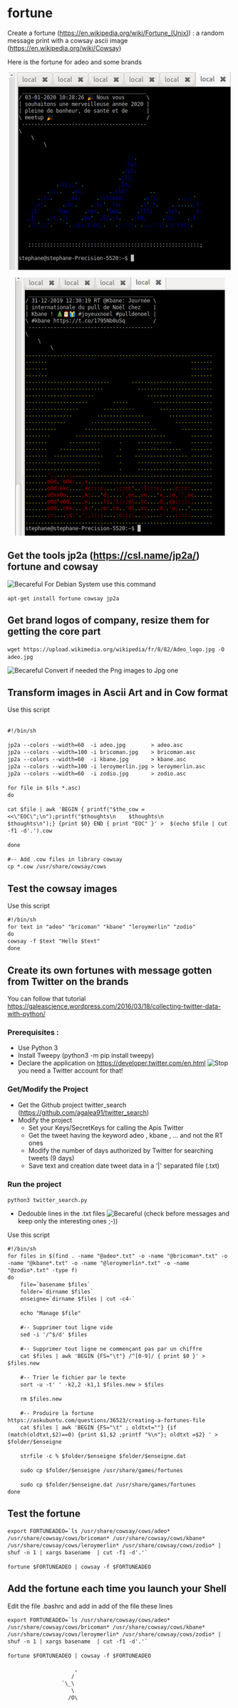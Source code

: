 # fortune
Create a fortune (https://en.wikipedia.org/wiki/Fortune_(Unix)) : a random message print with a cowsay ascii image (https://en.wikipedia.org/wiki/Cowsay)

Here is the fortune for adeo and some brands 

<p align="center"><img src="https://github.com/sls-adeo/fortune/blob/master/screenshotadeo.png" alt="Adeo Fortune"/></p>

<p align="center"><img src="https://github.com/sls-adeo/fortune/blob/master/screenshotkbane.png" alt="Kbane Fortune"/></p>




## Get the tools jp2a (https://csl.name/jp2a/) fortune and  cowsay

![Becareful](https://upload.wikimedia.org/wikipedia/en/thumb/f/f7/Nuvola_apps_important.svg/30px-Nuvola_apps_important.svg.png "Becareful") For Debian System use this command


`apt-get install fortune cowsay jp2a`


## Get brand logos of company, resize them for getting the core part 

`wget https://upload.wikimedia.org/wikipedia/fr/8/82/Adeo_logo.jpg -O adeo.jpg`
 
![Becareful](https://upload.wikimedia.org/wikipedia/en/thumb/f/f7/Nuvola_apps_important.svg/30px-Nuvola_apps_important.svg.png "Becareful") Convert if needed the Png images to Jpg one

## Transform images in Ascii Art and in Cow format

Use this script

```shell

#!/bin/sh

jp2a --colors --width=60  -i adeo.jpg        > adeo.asc
jp2a --colors --width=100 -i bricoman.jpg    > bricoman.asc
jp2a --colors --width=60  -i kbane.jpg       > kbane.asc
jp2a --colors --width=100 -i leroymerlin.jpg > leroymerlin.asc
jp2a --colors --width=60  -i zodio.jpg       > zodio.asc

for file in $(ls *.asc)
do
  
cat $file | awk 'BEGIN { printf("$the_cow = <<\"EOC\";\n");printf("$thoughts\n    $thoughts\n        $thoughts\n");} {print $0} END { print "EOC" }' >  $(echo $file | cut -f1 -d'.').cow

done  

#-- Add .cow files in library cowsay
cp *.cow /usr/share/cowsay/cows
```

## Test the cowsay images

Use this script

```shell
#!/bin/sh
for text in "adeo" "bricoman" "kbane" "leroymerlin" "zodio"
do
cowsay -f $text "Hello $text"
done
```

## Create its own fortunes with message gotten from Twitter on the brands 

You can follow that tutorial https://galeascience.wordpress.com/2016/03/18/collecting-twitter-data-with-python/

### Prerequisites : 

* Use Python 3
* Install Tweepy (python3 -m pip install tweepy)
* Declare the application on https://developer.twitter.com/en.html ![Stop](https://upload.wikimedia.org/wikipedia/en/thumb/f/f1/Stop_hand_nuvola.svg/30px-Stop_hand_nuvola.svg.png "Stop") you need a Twitter account for that!

### Get/Modify the Project

* Get the Github project twitter_search (https://github.com/agalea91/twitter_search)
* Modify the project 
   - Set your Keys/SecretKeys for calling the Apis Twitter
   - Get the tweet having the keyword adeo , kbane , ... and not the RT ones
   - Modify the number of days authorized by Twitter for searching tweets (9 days) 
   - Save text and creation date tweet data in a '|' separated file (.txt)


### Run the project

`python3 twitter_search.py`

* Dedouble lines in the .txt files ![Becareful](https://upload.wikimedia.org/wikipedia/en/thumb/f/f7/Nuvola_apps_important.svg/30px-Nuvola_apps_important.svg.png "Becareful") (check before messages and keep only the interesting ones ;-))

Use this script
 
```shell 
#!/bin/sh
for files in $(find . -name "@adeo*.txt" -o -name "@bricoman*.txt" -o -name "@kbane*.txt" -o -name "@leroymerlin*.txt" -o -name "@zodio*.txt" -type f)
do
  	file=`basename $files`
	folder=`dirname $files`
	enseigne=`dirname $files | cut -c4-`  	
  	
	echo "Manage $file"
 
	#-- Supprimer tout ligne vide
	sed -i '/^$/d' $files 

  	#-- Supprimer tout ligne ne commençant pas par un chiffre
  	cat $files | awk 'BEGIN {FS="\t"} /^[0-9]/ { print $0 }' > $files.new	
  
  	#-- Trier le fichier par le texte
  	sort -u -t'	' -k2,2 -k1,1 $files.new > $files 

	rm $files.new

	#-- Produire la fortune https://askubuntu.com/questions/36523/creating-a-fortunes-file
	cat $files | awk 'BEGIN {FS="\t" ; oldtxt=""} {if (match(oldtxt,$2)==0) {print $1,$2 ;printf "%\n"}; oldtxt =$2} ' > $folder/$enseigne

	strfile -c % $folder/$enseigne $folder/$enseigne.dat

	sudo cp $folder/$enseigne /usr/share/games/fortunes

	sudo cp $folder/$enseigne.dat /usr/share/games/fortunes
done
```

## Test the fortune  

```shell
export FORTUNEADEO=`ls /usr/share/cowsay/cows/adeo* /usr/share/cowsay/cows/bricoman* /usr/share/cowsay/cows/kbane* /usr/share/cowsay/cows/leroymerlin* /usr/share/cowsay/cows/zodio* | shuf -n 1 | xargs basename  | cut -f1 -d'.'` 
 
fortune $FORTUNEADEO | cowsay -f $FORTUNEADEO
```

## Add the fortune each time you launch your Shell 

Edit the file  .bashrc and add in add of the file these lines  

```shell
export FORTUNEADEO=`ls /usr/share/cowsay/cows/adeo* /usr/share/cowsay/cows/bricoman* /usr/share/cowsay/cows/kbane* /usr/share/cowsay/cows/leroymerlin* /usr/share/cowsay/cows/zodio* | shuf -n 1 | xargs basename  | cut -f1 -d'.'` 
 
fortune $FORTUNEADEO | cowsay -f $FORTUNEADEO
```



                         ,
                        /            
                     `\_\        
                        \         
                       /O\        

